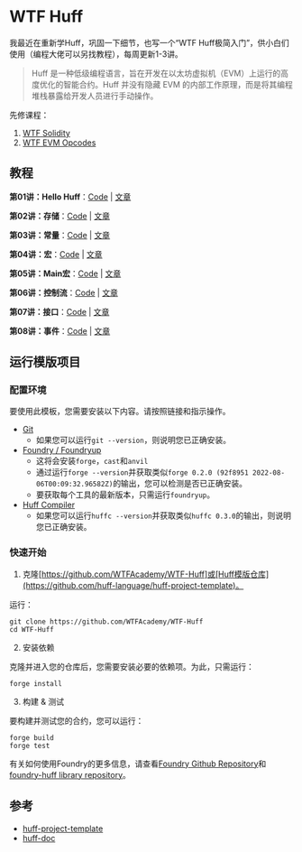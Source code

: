 # WTF Huff

我最近在重新学Huff，巩固一下细节，也写一个“WTF Huff极简入门”，供小白们使用（编程大佬可以另找教程），每周更新1-3讲。

> Huff 是一种低级编程语言，旨在开发在以太坊虚拟机（EVM）上运行的高度优化的智能合约。Huff 并没有隐藏 EVM 的内部工作原理，而是将其编程堆栈暴露给开发人员进行手动操作。

先修课程：
1. [WTF Solidity](https://github.com/AmazingAng/WTF-Solidity)
2. [WTF EVM Opcodes](https://github.com/WTFAcademy/WTF-EVM-Opcodes)

## 教程

**第01讲：Hello Huff**：[Code](https://github.com/WTFAcademy/WTF-Huff/blob/main/src/SimpleStore.huff) | [文章](https://github.com/WTFAcademy/WTF-Huff/blob/main/tutorials/01_HelloHuff/readme.md) 

**第02讲：存储**：[Code](https://github.com/WTFAcademy/WTF-Huff/blob/main/src/02_Storage.huff) | [文章](https://github.com/WTFAcademy/WTF-Huff/blob/main/tutorials/02_Storage/readme.md) 

**第03讲：常量**：[Code](https://github.com/WTFAcademy/WTF-Huff/blob/main/src/03_Constant.huff) | [文章](https://github.com/WTFAcademy/WTF-Huff/blob/main/tutorials/03_Constant/readme.md) 

**第04讲：宏**：[Code](https://github.com/WTFAcademy/WTF-Huff/blob/main/src/04_Macro.huff) | [文章](https://github.com/WTFAcademy/WTF-Huff/blob/main/tutorials/04_Macro/readme.md) 

**第05讲：Main宏**：[Code](https://github.com/WTFAcademy/WTF-Huff/blob/main/src/05_Main.huff) | [文章](https://github.com/WTFAcademy/WTF-Huff/blob/main/tutorials/05_Main/readme.md) 

**第06讲：控制流**：[Code](https://github.com/WTFAcademy/WTF-Huff/blob/main/src/06_ControlFlow.huff) | [文章](https://github.com/WTFAcademy/WTF-Huff/blob/main/tutorials/06_ControlFlow/readme.md) 

**第07讲：接口**：[Code](https://github.com/WTFAcademy/WTF-Huff/blob/main/src/07_Interface.huff) | [文章](https://github.com/WTFAcademy/WTF-Huff/blob/main/tutorials/07_Interface/readme.md) 

**第08讲：事件**：[Code](https://github.com/WTFAcademy/WTF-Huff/blob/main/src/08_Event.huff) | [文章](https://github.com/WTFAcademy/WTF-Huff/blob/main/tutorials/08_Event/readme.md) 

## 运行模版项目

### 配置环境

要使用此模板，您需要安装以下内容。请按照链接和指示操作。

- [Git](https://git-scm.com/book/en/v2/Getting-Started-Installing-Git)  
    - 如果您可以运行`git --version`，则说明您已正确安装。
- [Foundry / Foundryup](https://github.com/gakonst/foundry)
    - 这将会安装`forge`，`cast`和`anvil`
    - 通过运行`forge --version`并获取类似`forge 0.2.0 (92f8951 2022-08-06T00:09:32.96582Z)`的输出，您可以检测是否已正确安装。
    - 要获取每个工具的最新版本，只需运行`foundryup`。
- [Huff Compiler](https://docs.huff.sh/get-started/installing/)
    - 如果您可以运行`huffc --version`并获取类似`huffc 0.3.0`的输出，则说明您已正确安装。

### 快速开始

1. 克隆[https://github.com/WTFAcademy/WTF-Huff]或[Huff模版仓库](https://github.com/huff-language/huff-project-template)。

运行：

```
git clone https://github.com/WTFAcademy/WTF-Huff
cd WTF-Huff
```

2. 安装依赖

克隆并进入您的仓库后，您需要安装必要的依赖项。为此，只需运行：

```shell
forge install
```

3. 构建 & 测试

要构建并测试您的合约，您可以运行：

```shell
forge build
forge test
```

有关如何使用Foundry的更多信息，请查看[Foundry Github Repository](https://github.com/foundry-rs/foundry/tree/master/forge)和[foundry-huff library repository](https://github.com/huff-language/foundry-huff)。

## 参考

- [huff-project-template](https://github.com/huff-language/huff-project-template)
- [huff-doc](https://docs.huff.sh/)